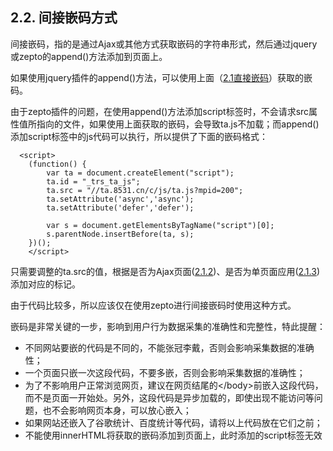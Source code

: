 ## 2.2. 间接嵌码方式

间接嵌码，指的是通过Ajax或其他方式获取嵌码的字符串形式，然后通过jquery或zepto的append\(\)方法添加到页面上。

如果使用jquery插件的append\(\)方法，可以使用上面（[2.1直接嵌码](//wang-mai-qian-ma-ji-zhu-wen-dang/er-3001-tong-yong-xin-xi-cai-ji-qian-ma/21-zhi-jie-qian-ma-fang-shi.md#21-直接嵌码方式)）获取的嵌码。

由于zepto插件的问题，在使用append\(\)方法添加script标签时，不会请求src属性值所指向的文件，如果使用上面获取的嵌码，会导致ta.js不加载；而append\(\)添加script标签中的js代码可以执行，所以提供了下面的嵌码格式：

```
  <script>
    (function() {
        var ta = document.createElement("script");
        ta.id = "_trs_ta_js";
        ta.src = "//ta.8531.cn/c/js/ta.js?mpid=200";
        ta.setAttribute('async','async');
        ta.setAttribute('defer','defer');

        var s = document.getElementsByTagName("script")[0];
        s.parentNode.insertBefore(ta, s);
    })();
    </script>
```

只需要调整的ta.src的值，根据是否为Ajax页面\([2.1.2](/wang-mai-qian-ma-ji-zhu-wen-dang/er-3001-tong-yong-xin-xi-cai-ji-qian-ma/21-zhi-jie-qian-ma-fang-shi/212-ajaxye-mian.md)\)、是否为单页面应用\([2.1.3](/wang-mai-qian-ma-ji-zhu-wen-dang/er-3001-tong-yong-xin-xi-cai-ji-qian-ma/21-zhi-jie-qian-ma-fang-shi/213-dan-ye-mian-web-ying-yong.md)\)添加对应的标记。

由于代码比较多，所以应该仅在使用zepto进行间接嵌码时使用这种方式。

嵌码是非常关键的一步，影响到用户行为数据采集的准确性和完整性，特此提醒：

* 不同网站要嵌的代码是不同的，不能张冠李戴，否则会影响采集数据的准确性；
* 一个页面只嵌一次这段代码，不要多嵌，否则会影响采集数据的准确性；
* 为了不影响用户正常浏览网页，建议在网页结尾的&lt;/body&gt;前嵌入这段代码，而不是页面一开始处。另外，这段代码是异步加载的，即使出现不能访问等问题，也不会影响网页本身，可以放心嵌入；
* 如果网站还嵌入了谷歌统计、百度统计等代码，请将以上代码放在它们之前；
* 不能使用innerHTML将获取的嵌码添加到页面上，此时添加的script标签无效



